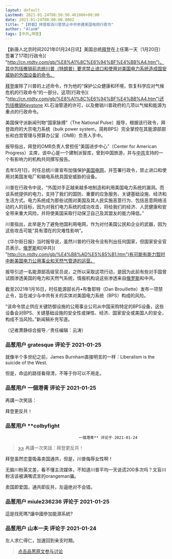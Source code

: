 ```yaml
---
layout: default
Lastmod: 2021-01-24T08:50:50.461086+00:00
date: 2021-01-24T00:00:00.000Z
title: "【转载】拜登取消川普禁止中共参建美国电网行政令"
author: "AlanW"
tags: [中共,拜登]
---
```


【新唐人北京时间2021年01月24日讯】美国总统[拜登]( "http://cn.ntdtv.com/gb/%E6%8B%9C%E7%99%BB.htm")在上任第一天（1月20日）签署了17项[行政令]( "http://cn.ntdtv.com/gb/%E8%A1%8C%E6%94%BF%E4%BB%A4.htm")，其中包括撤销前总统川普（特朗普）要求禁止进口和使用对美国电力系统造成国安威胁的外国设备的命令。  
  
[拜登]( "http://cn.ntdtv.com/gb/%E6%8B%9C%E7%99%BB.htm")废除了川普的上述命令，作为他的“保护公众健康和环境，恢复科学应对气候危机的行政命令”的一部分。这项[行政令]( "http://cn.ntdtv.com/gb/%E8%A1%8C%E6%94%BF%E4%BB%A4.htm")还包括撤销Keystone XL石油管道的许可，以及撤销川普政府的几项以气候和能源为重点的行政命令。  
  
美国保守派新闻刊物“国家脉搏”（The National Pulse）报导，根据该行政令，拜登政府的大宗电力系统（bulk power system，简称BPS）完全掌控在其能源部部长和白宫管理与预算办公室（OMB）负责人手中。  
  
报导指出，拜登的OMB负责人曾担任“美国进步中心”（Center for American Progress）主席，该中心是一个建制派智库，曾到中国旅游，并与[中共]( "http://cn.ntdtv.com/gb/%E4%B8%AD%E5%85%B1.htm")支持的一个有影响力的机构共同撰写报告。  
  
去年5月1日，时任总统川普宣布加强保护[美国电网]( "http://cn.ntdtv.com/gb/%E7%BE%8E%E5%9B%BD%E7%94%B5%E7%BD%91.htm")，并签署行政令，禁止进口和使用对美国发电厂和输电系统具国安威胁的设备。  
  
川普在行政令中说，“外国对手正越来越多地制造和利用美国电力系统的漏洞。而该系统提供的电力，支持了我们的国防、重要的应急服务、关键基础设施、经济和生活方式。电力系统成为那些试图对美国及其人民实施恶意行为、包括恶意网络活动的人的目标，因为对我们电力系统的成功攻击，将给我们的经济、人民健康和安全带来重大风险，并将使美国采取行动保卫自己及其盟友的能力降低。”  
  
川普指出，此举是为了避免他国利用电网，作为对付美国公民和企业的武器，因为这些攻击可能“具有潜在的灾难性影响”。  
  
《华尔街日报》当时报导说，虽然川普的行政令没有列出任何国家，但国家安全官员表示，[俄罗斯]( "http://cn.ntdtv.com/gb/%E4%BF%84%E7%BD%97%E6%96%AF.htm")和[中共]( "http://cn.ntdtv.com/gb/%E4%B8%AD%E5%85%B1.htm")有可能有能力暂时中断美国电力公用事业和天然气管道的运营。  
  
报导引述一名能源部高级官员说，之所以采取这项行动，是因为此前有些对手国曾试图渗透美国的电力和天然气系统，情报机构说这些渗透来自[俄罗斯]( "http://cn.ntdtv.com/gb/%E4%BF%84%E7%BD%97%E6%96%AF.htm")和中共。  
  
截至2021年1月16日，时任能源部长丹•布鲁耶特（Dan Brouillette）发布一项禁止令，旨在减少与中共有关的实体对美国电力系统（BPS）构成的风险。  
  
“该命令禁止供应关键防御设施的公用事业公司从中国采购特定的BPS设备，这些设备会对BPS、关键基础设施的安全性或弹性、经济、国家安全或美国人的安全，构成不当风险。”新闻稿补充写道。  
  
（记者萧静综合报导／责任编辑：云涛）

            
### 品葱用户 **gratesque** 评论于 2021-01-25
        
就像半个多世纪之前，James Burnham直接明言的一样：Liberalism is the suicide of the West.  
  
但是，命运的路径看得清，不等于你可以不用走。
        


            
### 品葱用户 **一個港青** 评论于 2021-01-25
        
再講一次笑話：  
  
拜登更反共！
        


            
### 品葱用户 **colbyfight				
									一個港青** 评论于 2021-01-24
        
> [\>>]( "/article/item_id-589918#") 再講一次笑話：拜登更反共！

  
  
拜登虽然恋童吸毒卖国通共，但是，川普侮辱女性啊！  
  
无脑川粉英文差，看不懂主流媒体，不知道川普平均一天说谎200多次吗？文盲川粉活该被满嘴谎言的orangeman骗。  
  
卖国即爱国，通共即反共，左逼绝对不会错。
        


            
### 品葱用户 **miule236236** 评论于 2021-01-25
        
這是找死嗎?讓中國參加能源系統?
        


            
### 品葱用户 **山本一夫** 评论于 2021-01-24
        
左人求仁得仁，加速回到亲支时期。
        






> [点击品葱原文参与讨论](https://pincong.rocks/article/28902)

